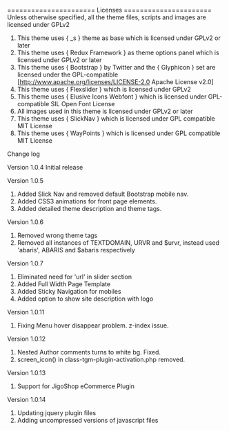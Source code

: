 ====================== Licenses ======================
Unless otherwise specified, all the theme files, scripts and images
are licensed under GPLv2

1. This theme uses { _s } theme as base which is licensed under GPLv2 or later
2. This theme uses { Redux Framework } as theme options panel which is licensed under GPLv2 or later
3. This theme uses { Bootstrap } by Twitter and the { Glyphicon } set are licensed under the GPL-compatible [http://www.apache.org/licenses/LICENSE-2.0 Apache License v2.0]
4. This theme uses { Flexslider } which is licensed under GPLv2
5. This theme uses { Elusive Icons Webfont } which is licensed under GPL-compatible SIL Open Font License
6. All images used in this theme is licensed under GPLv2 or later
7. This theme uses { SlickNav } which is licensed under GPL compatible MIT License
8. This theme uses { WayPoints } which is licensed under GPL compatible MIT License


Change log

Version 1.0.4 
Initial release

Version 1.0.5
1. Added Slick Nav and removed default Bootstrap mobile nav.
2. Added CSS3 animations for front page elements.
3. Added detailed theme description and theme tags.

Version 1.0.6
1. Removed wrong theme tags
2. Removed all instances of TEXTDOMAIN, URVR and $urvr, instead used 'abaris', ABARIS and $abaris respectively

Version 1.0.7
1. Eliminated need for 'url' in slider section
2. Added Full Width Page Template
3. Added Sticky Navigation for mobiles
4. Added option to show site description with logo

Version 1.0.11
1. Fixing Menu hover disappear problem. z-index issue.


Version 1.0.12
1. Nested Author comments turns to white bg. Fixed.
2. screen_icon() in class-tgm-plugin-activation.php removed.

Version 1.0.13
1. Support for JigoShop eCommerce Plugin

Version 1.0.14
1. Updating jquery plugin files
1. Adding uncompressed versions of javascript files